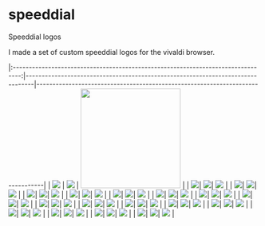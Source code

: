 # speeddial
Speeddial logos

I made a set of custom speeddial logos for the vivaldi browser.

|:--------------------------------------------------------------------------------:|--------------------------------------------------------------------------------|--------------------------------------------------------------------------------|
| ![]( https://github.com/theniwo/speeddial/blob/main/custom/4anime.png?raw=true ) | ![]( https://github.com/theniwo/speeddial/blob/main/custom/amazon.png?raw=true ) | <img src=https://github.com/theniwo/speeddial/blob/main/custom/avidemux.png width="200"> |
| ![](https://github.com/theniwo/speeddial/blob/main/custom/baobab.png?raw=true)| ![](https://github.com/theniwo/speeddial/blob/main/custom/.png?raw=true)| ![](https://github.com/theniwo/speeddial/blob/main/custom/.png?raw=true)                                                                 |
| ![](https://github.com/theniwo/speeddial/blob/main/custom/deluge.png?raw=true)| ![](https://github.com/theniwo/speeddial/blob/main/custom/.png?raw=true)| ![](https://github.com/theniwo/speeddial/blob/main/custom/.png?raw=true)                                                                 |
| ![](https://github.com/theniwo/speeddial/blob/main/custom/fah.png?raw=true)| ![](https://github.com/theniwo/speeddial/blob/main/custom/.png?raw=true)| ![](https://github.com/theniwo/speeddial/blob/main/custom/.png?raw=true)                                                                 |
| ![](https://github.com/theniwo/speeddial/blob/main/custom/fritz.png?raw=true)| ![](https://github.com/theniwo/speeddial/blob/main/custom/.png?raw=true)| ![](https://github.com/theniwo/speeddial/blob/main/custom/.png?raw=true)                                                                 |
| ![](https://github.com/theniwo/speeddial/blob/main/custom/google_images.png?raw=true)| ![](https://github.com/theniwo/speeddial/blob/main/custom/.png?raw=true)| ![](https://github.com/theniwo/speeddial/blob/main/custom/.png?raw=true)                                                                 |
| ![](https://github.com/theniwo/speeddial/blob/main/custom/jellyfin.png?raw=true)| ![](https://github.com/theniwo/speeddial/blob/main/custom/.png?raw=true)| ![](https://github.com/theniwo/speeddial/blob/main/custom/.png?raw=true)                                                                 |
| ![](https://github.com/theniwo/speeddial/blob/main/custom/mailbox.png?raw=true)| ![](https://github.com/theniwo/speeddial/blob/main/custom/.png?raw=true)| ![](https://github.com/theniwo/speeddial/blob/main/custom/.png?raw=true)                                                                 |
| ![](https://github.com/theniwo/speeddial/blob/main/custom/mkvtoolnix.png?raw=true)| ![](https://github.com/theniwo/speeddial/blob/main/custom/.png?raw=true)| ![](https://github.com/theniwo/speeddial/blob/main/custom/.png?raw=true)                                                                 |
| ![](https://github.com/theniwo/speeddial/blob/main/custom/myjdownloader.png?raw=true)| ![](https://github.com/theniwo/speeddial/blob/main/custom/.png?raw=true)| ![](https://github.com/theniwo/speeddial/blob/main/custom/.png?raw=true)                                                                 |
| ![](https://github.com/theniwo/speeddial/blob/main/custom/novnc.png?raw=true)| ![](https://github.com/theniwo/speeddial/blob/main/custom/.png?raw=true)| ![](https://github.com/theniwo/speeddial/blob/main/custom/.png?raw=true)                                                                 |
| ![](https://github.com/theniwo/speeddial/blob/main/custom/plex.png?raw=true)| ![](https://github.com/theniwo/speeddial/blob/main/custom/.png?raw=true)| ![](https://github.com/theniwo/speeddial/blob/main/custom/.png?raw=true)                                                                 |
| ![](https://github.com/theniwo/speeddial/blob/main/custom/proxmox_text.png?raw=true)| ![](https://github.com/theniwo/speeddial/blob/main/custom/.png?raw=true)| ![](https://github.com/theniwo/speeddial/blob/main/custom/.png?raw=true)                                                                 |
| ![](https://github.com/theniwo/speeddial/blob/main/custom/sabnzbd.png?raw=true)| ![](https://github.com/theniwo/speeddial/blob/main/custom/.png?raw=true)| ![](https://github.com/theniwo/speeddial/blob/main/custom/.png?raw=true)                                                                 |
| ![](https://github.com/theniwo/speeddial/blob/main/custom/twonky.png?raw=true)| ![](https://github.com/theniwo/speeddial/blob/main/custom/.png?raw=true)| ![](https://github.com/theniwo/speeddial/blob/main/custom/.png?raw=true)                                                                 |
| ![](https://github.com/theniwo/speeddial/blob/main/custom/.png?raw=true)| ![](https://github.com/theniwo/speeddial/blob/main/custom/.png?raw=true)| ![](https://github.com/theniwo/speeddial/blob/main/custom/.png?raw=true)                                                                 |
| ![](https://github.com/theniwo/speeddial/blob/main/custom/.png?raw=true)| ![](https://github.com/theniwo/speeddial/blob/main/custom/.png?raw=true)| ![](https://github.com/theniwo/speeddial/blob/main/custom/.png?raw=true)                                                                 |
| ![](https://github.com/theniwo/speeddial/blob/main/custom/.png?raw=true)| ![](https://github.com/theniwo/speeddial/blob/main/custom/.png?raw=true)| ![](https://github.com/theniwo/speeddial/blob/main/custom/.png?raw=true)                                                                 |
